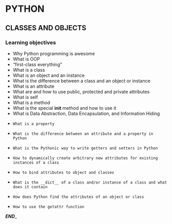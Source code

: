 # PYTHON
## CLASSES AND OBJECTS

### Learning objectives
*   Why Python programming is awesome
*   What is OOP
*   “first-class everything”
*   What is a class
*   What is an object and an instance
*   What is the difference between a class and an object or instance
*   What is an attribute
*   What are and how to use public, protected and private attributes
*   What is self
*   What is a method
*   What is the special __init__ method and how to use it
*   What is Data Abstraction, Data Encapsulation, and Information Hiding
*     What is a property
*     What is the difference between an attribute and a property in Python
*     What is the Pythonic way to write getters and setters in Python
*     How to dynamically create arbitrary new attributes for existing instances of a class
*     How to bind attributes to object and classes
*     What is the __dict__ of a class and/or instance of a class and what does it contain
*     How does Python find the attributes of an object or class
*     How to use the getattr function

_____________________END______________________